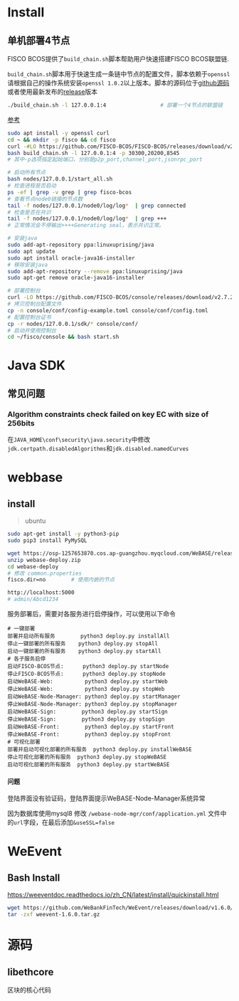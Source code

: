 # Install

## 单机部署4节点

FISCO BCOS提供了`build_chain.sh`脚本帮助用户快速搭建FISCO BCOS联盟链.

`build_chain.sh`脚本用于快速生成一条链中节点的配置文件，脚本依赖于`openssl`请根据自己的操作系统安装`openssl 1.0.2`以上版本。脚本的源码位于[github源码](https://github.com/FISCO-BCOS/FISCO-BCOS/blob/master/tools/build_chain.sh) 或者使用最新发布的[release](https://github.com/FISCO-BCOS/FISCO-BCOS/releases)版本

```bash
./build_chain.sh -l 127.0.0.1:4 				# 部署一个4节点的联盟链 			
```

[参考](https://fisco-bcos-documentation.readthedocs.io/zh_CN/latest/docs/manual/build_chain.html)



```bash
sudo apt install -y openssl curl
cd ~ && mkdir -p fisco && cd fisco
curl -#LO https://github.com/FISCO-BCOS/FISCO-BCOS/releases/download/v2.7.2/build_chain.sh && chmod u+x build_chain.sh
bash build_chain.sh -l 127.0.0.1:4 -p 30300,20200,8545
# 其中-p选项指定起始端口，分别是p2p_port,channel_port,jsonrpc_port

# 启动所有节点
bash nodes/127.0.0.1/start_all.sh
# 检查进程是否启动
ps -ef | grep -v grep | grep fisco-bcos
# 查看节点node0链接的节点数
tail -f nodes/127.0.0.1/node0/log/log*  | grep connected
# 检查是否在共识
tail -f nodes/127.0.0.1/node0/log/log*  | grep +++
# 正常情况会不停输出++++Generating seal，表示共识正常。

# 安装java
sudo add-apt-repository ppa:linuxuprising/java
sudo apt update
sudo apt install oracle-java16-installer
# 移除安装java
sudo add-apt-repository --remove ppa:linuxuprising/java
sudo apt-get remove oracle-java16-installer

# 部署控制台
curl -LO https://github.com/FISCO-BCOS/console/releases/download/v2.7.2/download_console.sh && bash download_console.sh
# 拷贝控制台配置文件
cp -n console/conf/config-example.toml console/conf/config.toml
# 配置控制台证书
cp -r nodes/127.0.0.1/sdk/* console/conf/
# 启动并使用控制台
cd ~/fisco/console && bash start.sh
```

# Java SDK

## 常见问题

### Algorithm constraints check failed on key EC with size of 256bits

在`JAVA_HOME\conf\security\java.security`中修改`jdk.certpath.disabledAlgorithms`和`jdk.disabled.namedCurves`

# webbase 

## install

> ubuntu

```bash
sudo apt-get install -y python3-pip
sudo pip3 install PyMySQL

wget https://osp-1257653870.cos.ap-guangzhou.myqcloud.com/WeBASE/releases/download/v1.5.2/webase-deploy.zip
unzip webase-deploy.zip
cd webase-deploy
# 修改 common.properties
fisco.dir=no 		# 使用内嵌的节点

http://localhost:5000
# admin/Abcd1234
```



服务部署后，需要对各服务进行启停操作，可以使用以下命令

```bahs
# 一键部署
部署并启动所有服务        python3 deploy.py installAll
停止一键部署的所有服务    python3 deploy.py stopAll
启动一键部署的所有服务    python3 deploy.py startAll
# 各子服务启停
启动FISCO-BCOS节点:      python3 deploy.py startNode
停止FISCO-BCOS节点:      python3 deploy.py stopNode
启动WeBASE-Web:          python3 deploy.py startWeb
停止WeBASE-Web:          python3 deploy.py stopWeb
启动WeBASE-Node-Manager: python3 deploy.py startManager
停止WeBASE-Node-Manager: python3 deploy.py stopManager
启动WeBASE-Sign:        python3 deploy.py startSign
停止WeBASE-Sign:        python3 deploy.py stopSign
启动WeBASE-Front:        python3 deploy.py startFront
停止WeBASE-Front:        python3 deploy.py stopFront
# 可视化部署
部署并启动可视化部署的所有服务  python3 deploy.py installWeBASE
停止可视化部署的所有服务  python3 deploy.py stopWeBASE
启动可视化部署的所有服务  python3 deploy.py startWeBASE
```



#### 问题

登陆界面没有验证码，登陆界面提示WeBASE-Node-Manager系统异常

因为数据库使用mysql8 修改 `/webase-node-mgr/conf/application.yml` 文件中的`url`字段，在最后添加`&useSSL=false`



# WeEvent

## Bash Install

https://weeventdoc.readthedocs.io/zh_CN/latest/install/quickinstall.html

```bash
wget https://github.com/WeBankFinTech/WeEvent/releases/download/v1.6.0/weevent-1.6.0.tar.gz
tar -zxf weevent-1.6.0.tar.gz

```



# 源码

## libethcore

区块的核心代码
